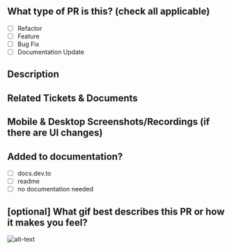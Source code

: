 <!--- Prepend PR title with [WIP] if work in progress. Remove when ready for review. -->

## What type of PR is this? (check all applicable)
- [ ] Refactor
- [ ] Feature
- [ ] Bug Fix
- [ ] Documentation Update

## Description
## Related Tickets & Documents
## Mobile & Desktop Screenshots/Recordings (if there are UI changes)
## Added to documentation?
  - [ ] docs.dev.to
  - [ ] readme
  - [ ] no documentation needed

## [optional] What gif best describes this PR or how it makes you feel?
![alt-text](gif-link)
